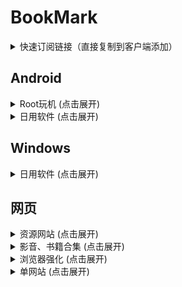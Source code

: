 # BookMark
<details>
<summary>快速订阅链接（直接复制到客户端添加）</summary>

订阅1
```url
https://test1.070160.xyz/test1
```
订阅2
```url
https://test2.070160.xyz/test2?sub=owo.o00o.ooo
```
订阅3
```url
https://test2.070160.xyz/test2?sub=dy.yomoh.ggff.net
```
订阅4
```url
https://test2.070160.xyz/test2?sub=zrf.zrf.me
```
</details>

## Android
<details>
<summary>Root玩机 (点击展开)</summary>

| 名称 | 介绍 | 链接 |
|------|------|------|
| Magisk alpha | Root管理器 | [访问](https://github.com/vvb2060/Magisk/releases/) |
| Zygisk - LSPosed | LSPosed模块框架 | [访问](https://github.com/JingMatrix/LSPosed/) |
| Zygisk Next | 替换Magisk内置Zygisk | [访问](https://github.com/Dr-TSNG/ZygiskNext/) |
| Shamiko | Magisk隐藏Root | [访问](https://github.com/LSPosed/LSPosed.github.io/releases/) |
| Tricky Store | 修改证书链 | [访问](https://github.com/5ec1cff/TrickyStore/) |
| Tricky-Addon | 配置Tricky Store目标文件 | [访问](https://github.com/KOWX712/Tricky-Addon-Update-Target-List/) |
| Play Integrity Fix | 修复谷歌认证 | [访问](https://github.com/chiteroman/PlayIntegrityFix/) |
| 哔哩漫游 | 解锁B站港澳台番剧限制 | LSPosed仓库 |
| 度盘+ | 解锁部分VIP功能（11.34.5） | [访问](https://raw.githubusercontent.com/V-ict0r/BookMark/refs/heads/main/Android/Root/%E5%BA%A6%E7%9B%98%2B.apk) |
| AdClose <br> AdClose规则 | 拦截常见广告 | LSPosed仓库 <br> [10007规则](https://raw.gitmirror.com/lingeringsound/10007_auto/master/10007.rule)  [秋风规则](https://hub.gitmirror.com/raw.githubusercontent.com/TG-Twilight/AWAvenue-Ads-Rule/main/Filters/AWAvenue-Ads-Rule-AdClose.rule) |
| Dyoo | 抖音模块 | 互联网 |
| Hookvip | 解锁部分APP高级版 | LSPosed仓库 |
| HyperCeiler | HyperOS系统优化 | LSPosed仓库 |
| HyperOS主题破解 | 破解HyperOS主题 | [访问](https://raw.githubusercontent.com/V-ict0r/BookMark/refs/heads/main/Android/Root/HyperOS%E4%B8%BB%E9%A2%98%E7%A0%B4%E8%A7%A31.0.apk) |
| QAuxiliary | QQ辅助性功能增强 | LSPosed仓库 |
| WAixiliary | 微信辅助性功能增强 | LSPosed仓库 |
| XAutoDaily | QQ全自动签到 | LSPosed仓库 |
</details>

<details>
<summary>日用软件 (点击展开)</summary>

| 名称 | 介绍 | 链接 |
|------|------|------|
| FlClash | 节点管理器 | [访问](https://github.com/chen08209/FlClash/) |
| Clash Meta | 节点管理器 | [访问](https://github.com/MetaCubeX/ClashMetaForAndroid/) |
| Nekobox | 节点管理器 | [访问](https://github.com/MatsuriDayo/NekoBoxForAndroid/) |
| LX Music | 听歌 | [访问](https://github.com/lyswhut/lx-music-mobile/) <br> [公众号v3.0](https://raw.githubusercontent.com/V-ict0r/BookMark/main/Android/Daily/LXMusic/lx-music-sourceV3.0.js) [野花](https://raw.githubusercontent.com/V-ict0r/BookMark/main/Android/Daily/LXMusic/YH.js) [Huibq](https://raw.githubusercontent.com/V-ict0r/BookMark/main/Android/Daily/LXMusic/Huibq_lxmusic.js)|
| OK影视 <br> (潇洒本地包) | 观影·直播 | [夸克](https://pan.quark.cn/s/6fead79bddaf/) [百度](https://pan.baidu.com/s/1qsFAtHiTCR3qdFZLaDb9Qg?pwd=7p5x) [UC](https://drive.uc.cn/s/01bc89c897034/)  <br> [多线路](https://gitee.com/PizazzXS/another-d/raw/master/多线路.zip) [单线路](https://gitee.com/PizazzXS/another-d/raw/master/单线路.zip) |
| 影视仓v3 | 安卓4.4观影（适用电视） | [访问](https://raw.githubusercontent.com/V-ict0r/BookMark/refs/heads/main/Android/Daily/%E5%BD%B1%E8%A7%86%E4%BB%93v3.apk) |
| piko | 推特功能拓展 | [访问](https://github.com/crimera/twitter-apk) |
| LocalSend | 跨平台分享文件 | [访问](https://localsend.org/zh-CN/download) |
| 贴吧Lite | 第三方贴吧 | [访问](https://github.com/HuanCheng65/TiebaLite) |
</details>

## Windows
<details>
<summary>日用软件 (点击展开)</summary>

| 名称 | 介绍 | 链接 |
|------|------|------|
| Mihomo Party | 节点管理器 | [访问](hhttps://github.com/mihomo-party-org/mihomo-party/) |
| V2RayN | 节点管理器 | [访问](https://github.com/2dust/v2rayN/) |
| ExplorerPatcher | enhance the working environment on Windows | [访问](https://github.com/valinet/ExplorerPatcher/) |
| Win11轻松设置 | 修改Win11部分设置 | [访问](https://www.123pan.com/s/1Zj8Vv-8bbcv.html/) <br> 提取码：8888 |
| Microsoft Activation Scripts | Windows&Office激活 | [访问](https://github.com/massgravel/Microsoft-Activation-Scripts/) |
| OfficeToolPlus | office系列安装 | [访问](https://github.com/YerongAI/Office-Tool/) |
| 图吧工具箱 | 硬件检测工具合集 | [访问](http://www.tbtool.cn/) |
| GenP | Adobe全家桶破解 | [访问](https://www.reddit.com/r/GenP/wiki/redditgenpguides/#wiki_.2620.FE0F_guide_.232_-_dummy_guide_for_first_timers_genp_.28cc_.2B_genp.29) |
| QQ音乐v19.43 | QQ音乐旧版，会员音乐下载无特殊加密 | [访问](https://dldir1v6.qq.com/music/clntupate/QQMusic_Setup_1943.exe) |
| unblock-music | 解锁音乐加密文件 | [访问](https://git.unlock-music.dev/um/um-react/tags) |
| LX Music | 听歌 | [访问](https://github.com/lyswhut/lx-music-desktop/) <br> [公众号v3.0](https://raw.githubusercontent.com/V-ict0r/BookMark/main/Android/Daily/LXMusic/lx-music-sourceV3.0.js) [野花](https://raw.githubusercontent.com/V-ict0r/BookMark/main/Android/Daily/LXMusic/YH.js) [Huibq](https://raw.githubusercontent.com/V-ict0r/BookMark/main/Android/Daily/LXMusic/Huibq_lxmusic.js)|
| 剪映电脑VIP | 剪辑 | [访问](https://www.kdocs.cn/l/cfbw9GbK1NaR) |
| LocalSend | 跨平台分享文件 | [访问](https://localsend.org/zh-CN/download) |
| Internet Download Manager | 多线程下载 | [访问](https://www.internetdownloadmanager.com/) |
| IDM 6.4x Crack | IDM破解 | [Feedback](https://nsaneforums.com/topic/425866-idm-64x-crack-release-and-feedback/) <br> [下载地址(自行查找Ali.Dbg发帖)](https://nsaneforums.com/topic/378879-internet-download-manager/) |
| delete-my-history-in-tieba | 删除贴吧回复、主题帖 | [访问](https://github.com/rmb122/delete-my-history-in-tieba) |
</details>

## 网页
<details>
<summary>资源网站 (点击展开)</summary>

| 名称 | 介绍 | 链接 |
|------|------|------|
| Rutracker | 俄罗斯BT服务器 | [访问](https://rutracker.org/) |
| LRepacks | 破解软件 | [访问](https://lrepacks.net/) |
| 联想知识库 | 联想出品工具 | [访问](https://iknow.lenovo.com.cn/tool/lists) |
</details>

<details>
<summary>影音、书籍合集 (点击展开)</summary>

| 名称 | 介绍 | 链接 |
|------|------|------|
| 饭太硬 | TVBox接口 | [访问](http://fty.xxooo.cf/) |
| 欧歌API | TVBox接口 | [访问](https://xn--dkw0c.e.nxog.top/?&gMy) |
| 落北资源站 | 影视app | [访问](https://link3.cc/gofrex) |
| LX公众号 | 资源收集中心 | [访问](https://www.lxmusic.cc/) |
| 音乐解锁 | 解锁音乐加密文件 | [访问](https://demo.unlock-music.dev/) |
| Zlibrary | 电子书 | [访问](https://en.m.wikipedia.org/wiki/Z-Library) |
</details>

<details>
<summary>浏览器强化 (点击展开)</summary>

### 浏览器扩展

| 名称 | 介绍 | 链接 |
|------|------|------|
| 篡改猴测试版 | 浏览器脚本管理 | [访问](https://www.tampermonkey.net/) |
| uBlock Origin | 广告拦截 | [访问](https://github.com/gorhill/uBlock) |
| MONKNOW 新标签页 | 接管浏览器新标签页 | [访问](https://www.monknow.com/zh-CN) |
| SuperCopy 超级复制 | 解锁网页复制 | [访问](https://www.enablecopy.com/zh_CN/) |
| 沉浸式翻译 | 网页翻译 | [访问](https://immersivetranslate.com/zh-Hans/) |
| Global Speed: 视频速度控制 | 网页视频倍速 | [访问](https://github.com/polywock/globalSpeed) |

### 脚本
半梦半醒/via浏览器可用油猴脚本分享：[访问](https://gitee.com/half-dream-half-wake/script-share/blob/master/README.md)
#### Windows

| 名称 | 介绍 | 链接 |
|------|------|------|
| AC-baidu | 搜索引擎优化 | [访问](https://greasyfork.org/zh-CN/scripts/14178-ac-baidu-%E9%87%8D%E5%AE%9A%E5%90%91%E4%BC%98%E5%8C%96%E7%99%BE%E5%BA%A6%E6%90%9C%E7%8B%97%E8%B0%B7%E6%AD%8C%E5%BF%85%E5%BA%94%E6%90%9C%E7%B4%A2-favicon-%E5%8F%8C%E5%88%97) |
| Bilibili干净链接 | 净化B站链接 | [访问](https://greasyfork.org/zh-CN/scripts/393995-bilibili-%E5%B9%B2%E5%87%80%E9%93%BE%E6%8E%A5) |
| LinkSwift | 各大网盘直链获取 | [访问](https://greasyfork.org/zh-CN/scripts/449291-linkswift) |
| OCS网课助手 | 自动刷课 | [访问](https://docs.ocsjs.com/) |
| 去除链接重定向 | 解析链接去除重定向 | [访问](https://greasyfork.org/zh-CN/scripts/483475-%E5%8E%BB%E9%99%A4%E9%93%BE%E6%8E%A5%E9%87%8D%E5%AE%9A%E5%90%91) |
| 哎呦不错哦 | Youtube净化 | [访问](https://greasyfork.org/zh-CN/scripts/480192-%E5%93%8E%E5%91%A6%E4%B8%8D%E9%94%99%E5%93%A6-%E4%BB%BB%E4%BD%95%E4%BA%8B%E5%85%88%E7%9C%8B%E7%AE%80%E4%BB%8B) |
| （改）百度网盘会员青春版 | 解锁部分VIP功能 | [访问](https://greasyfork.org/zh-CN/scripts/501407-%E6%94%B9-%E7%99%BE%E5%BA%A6%E7%BD%91%E7%9B%98%E4%BC%9A%E5%91%98%E9%9D%92%E6%98%A5%E7%89%88) |

#### 移动端

| 名称 | 介绍 | 链接 |
|------|------|------|
| Twitter/X移除敏感内容提醒 | 略 | [访问](https://update.greasyfork.org/scripts/492130.user.js) |
| Twitter/X媒体下载 | 略 | [访问](https://update.greasyfork.org/scripts/495368.user.js) |
| 去除链接重定向 | 解析链接去除重定向 | [访问](https://greasyfork.org/zh-CN/scripts/483475-%E5%8E%BB%E9%99%A4%E9%93%BE%E6%8E%A5%E9%87%8D%E5%AE%9A%E5%90%91) |
| 哎呦不错哦 | Youtube净化 | [访问](https://greasyfork.org/zh-CN/scripts/480192-%E5%93%8E%E5%91%A6%E4%B8%8D%E9%94%99%E5%93%A6-%E4%BB%BB%E4%BD%95%E4%BA%8B%E5%85%88%E7%9C%8B%E7%AE%80%E4%BB%8B) |
| 隐藏123云盘广告并调整下载按钮位置 | 略 | [访问](https://update.greasyfork.org/scripts/489267.user.js) |
| 骚扰拦截 | 拦截或删除网站骚扰元素 | [访问](https://update.greasyfork.org/scripts/440871.user.js) |
| 自动展开 | 自动展开隐藏的部分 | [访问](https://update.greasyfork.org/scripts/438656.user.js) |
</details>

<details>
<summary>单网站 (点击展开)</summary>

| 名称 | 介绍 | 链接 |
|------|------|------|
| 修罗影视 | 在线影视 | [访问](https://www.xlys.me/) |
| 农民影视 | 在线影视 | [访问](https://www.nmdvd.cc/) |
| 厂长影视 | 在线影视 | [访问](https://www.czzy77.com/) |
| 禁漫天堂发布页 | 略 | [访问](https:/jmcmomic.github.io/) |
| Manga18 | 略| [访问](https://manga18.club/) |
</details>